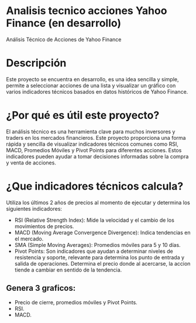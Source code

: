 # Analisis tecnico acciones Yahoo Finance (en desarrollo)
Análisis Técnico de Acciones de Yahoo Finance

# Descripción

Este proyecto se encuentra en desarrollo, es una idea sencilla y simple, permite a seleccionar acciones de una lista y visualizar un gráfico con varios indicadores técnicos basados en datos históricos de Yahoo Finance.

# ¿Por qué es útil este proyecto?

El análisis técnico es una herramienta clave para muchos inversores y traders en los mercados financieros. Este proyecto proporciona una forma rápida y sencilla de visualizar indicadores técnicos comunes como RSI, MACD, Promedios Móviles y Pivot Points para diferentes acciones. Estos indicadores pueden ayudar a tomar decisiones informadas sobre la compra y venta de acciones.

# ¿Que indicadores técnicos calcula?

Utiliza los últimos 2 años de precios al momento de ejecutar y determina los siguientes indicadores:
* RSI (Relative Strength Index): Mide la velocidad y el cambio de los movimientos de precios.
* MACD (Moving Average Convergence Divergence): Indica tendencias en el mercado.
* SMA (Simple Moving Averages): Promedios móviles para 5 y 10 días.
* Pivot Points: Son indicadores que ayudan a determinar niveles de resistencia y soporte, relevante para determina los punto de entrada y salida de operaciones. Determina el precio donde al acercarse, la accion tiende a cambiar en sentido de la tendencia.
  
## Genera 3 graficos:
* Precio de cierre, promedios móviles y Pivot Points.
* RSI.
* MACD.

